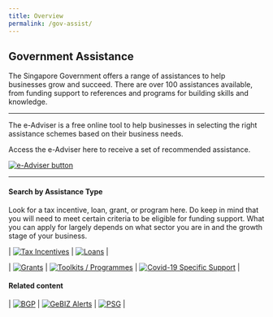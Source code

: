 ```yaml
---
title: Overview
permalink: /gov-assist/
---
```


## Government Assistance 

The Singapore Government offers a range of assistances to help businesses grow and succeed. There are over 100 assistances available, from funding support to references and programs for building skills and knowledge.

***

The e-Adviser is a free online tool to help businesses in selecting the right assistance schemes based on their business needs. 

Access the e-Adviser here to receive a set of recommended assistance.

[![e-Adviser button](/images/gov-assist/ga_cta_button.png)](https://ea-uat.l1t.molb.gov.sg/)

***

#### Search by Assistance Type

Look for a tax incentive, loan, grant, or program here. Do keep in mind that you will need to meet certain criteria to be eligible for funding support. What you can apply for largely depends on what sector you are in and the growth stage of your business.

| [![Tax Incentives](/images/gov-assist/taxIncentives.png "Tax Incentives")](/gov-assist/tax-incentives/) | [![Loans](/images/gov-assist/loans.png "Loans")](/gov-assist/loans/) |

| [![Grants](/images/gov-assist/grants.png "Grants")](/gov-assist/grants/) | [![Toolkits / Programmes](/images/gov-assist/toolkits_programmes.png "Toolkits / Programmes")](/gov-assist/toolkits-programmes/) 
| [![Covid-19 Specific Support](/images/gov-assist/covid_support.png "Covid-19 Specific Support")](/gov-assist/covid-specific-support/) |

#### Related content

| [![BGP](/images/gov-assist/bgp.png "Business Grants Portal")](/business-grants-portal/) | [![GeBIZ Alerts](/images/gov-assist/gebiz.png "GeBIZ Alerts")](/gebiz-alerts/) 
| [![PSG](/images/gov-assist/psg.png "Productivity Solutions Grant")](/productivity-solutions-grant/) |
